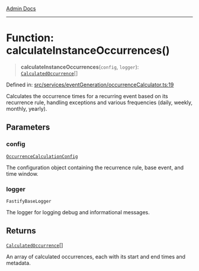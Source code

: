 [Admin Docs](/)

***

# Function: calculateInstanceOccurrences()

> **calculateInstanceOccurrences**(`config`, `logger`): [`CalculatedOccurrence`](../../types/interfaces/CalculatedOccurrence.md)[]

Defined in: [src/services/eventGeneration/occurrenceCalculator.ts:19](https://github.com/Sourya07/talawa-api/blob/aac5f782223414da32542752c1be099f0b872196/src/services/eventGeneration/occurrenceCalculator.ts#L19)

Calculates the occurrence times for a recurring event based on its recurrence rule,
handling exceptions and various frequencies (daily, weekly, monthly, yearly).

## Parameters

### config

[`OccurrenceCalculationConfig`](../../types/interfaces/OccurrenceCalculationConfig.md)

The configuration object containing the recurrence rule, base event, and time window.

### logger

`FastifyBaseLogger`

The logger for logging debug and informational messages.

## Returns

[`CalculatedOccurrence`](../../types/interfaces/CalculatedOccurrence.md)[]

An array of calculated occurrences, each with its start and end times and metadata.

